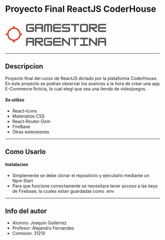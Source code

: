 # Proyecto Final ReactJS CoderHouse

![Project Image](src\imgs\logo.png)




---

## Descripcion

Proyecto final del  curso de ReactJS dictado por la plataforma CoderHouse.
En este proyecto se podran observar los avances a la hora de crear una app E-Commerce ficticia, la cual elegi que sea una tienda de videojuegos.

#### Se utilizo

- React-Icons
- Materialize CSS
- React-Router-Dom 
- FireBase
- Otras extensiones



---

## Como Usarlo

#### Instalacion

- Simplemente se debe clonar el repositorio y ejecutarlo mediante un Npm Start
- Para que funcione correctamente se necesitara tener acceso a las keys de Firebase, la cuales estan guardadas como .env

---


## Info del autor

- Alumno: Joaquin Gutierrez
- Profesor: Alejandro Fernandez
- Comision: 31210
